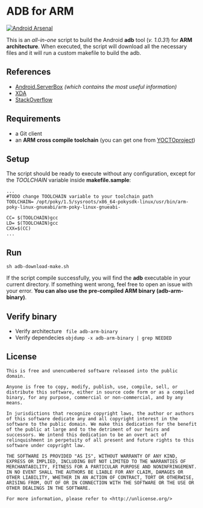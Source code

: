 # ADB for ARM
[![Android Arsenal](https://img.shields.io/badge/Android%20Arsenal-adb--arm-green.svg?style=flat)](https://android-arsenal.com/details/1/2232)

This is an *all-in-one* script to build the Android **adb** tool (*v. 1.0.31*) for **ARM architecture**. When executed, the script will download all the necessary files and it will run a custom makefile to build the adb.

References
--

 - [Android.ServerBox] *(which contains the most useful information)*
 - [XDA]
 - [StackOverflow]



Requirements
--
 - a Git client
 - an **ARM cross compile toolchain** (you can get one from [YOCTOproject])
 

Setup
--
The script should be ready to execute without any configuration, except for the *TOOLCHAIN* variable inside **makefile.sample**:

```
...
#TODO change TOOLCHAIN variable to your toolchain path 
TOOLCHAIN= /opt/poky/1.5/sysroots/x86_64-pokysdk-linux/usr/bin/arm-poky-linux-gnueabi/arm-poky-linux-gnueabi-

CC= $(TOOLCHAIN)gcc
LD= $(TOOLCHAIN)gcc
CXX=$(CC)
...
```

Run
--
```
sh adb-download-make.sh
```
If the script compile successfully, you will find the **adb** executable in your current directory. If something went wrong, feel free to open an issue with your error. **You can also use the pre-compiled ARM binary (adb-arm-binary)**.

Verify binary
--
 - Verify architecture
``` file adb-arm-binary```
 - Verify dependecies
``` objdump -x adb-arm-binary | grep NEEDED ```

License
----

```
This is free and unencumbered software released into the public domain.

Anyone is free to copy, modify, publish, use, compile, sell, or
distribute this software, either in source code form or as a compiled
binary, for any purpose, commercial or non-commercial, and by any
means.

In jurisdictions that recognize copyright laws, the author or authors
of this software dedicate any and all copyright interest in the
software to the public domain. We make this dedication for the benefit
of the public at large and to the detriment of our heirs and
successors. We intend this dedication to be an overt act of
relinquishment in perpetuity of all present and future rights to this
software under copyright law.

THE SOFTWARE IS PROVIDED "AS IS", WITHOUT WARRANTY OF ANY KIND,
EXPRESS OR IMPLIED, INCLUDING BUT NOT LIMITED TO THE WARRANTIES OF
MERCHANTABILITY, FITNESS FOR A PARTICULAR PURPOSE AND NONINFRINGEMENT.
IN NO EVENT SHALL THE AUTHORS BE LIABLE FOR ANY CLAIM, DAMAGES OR
OTHER LIABILITY, WHETHER IN AN ACTION OF CONTRACT, TORT OR OTHERWISE,
ARISING FROM, OUT OF OR IN CONNECTION WITH THE SOFTWARE OR THE USE OR
OTHER DEALINGS IN THE SOFTWARE.

For more information, please refer to <http://unlicense.org/>
```

[YOCTOproject]:http://downloads.yoctoproject.org/releases/yocto/yocto-1.5/toolchain/
[Android.ServerBox]:http://android.serverbox.ch/?p=1217
[XDA]:http://forum.xda-developers.com/showthread.php?t=1924492
[StackOverflow]:http://stackoverflow.com/questions/5904765/build-android-adb-for-arm-processor
